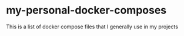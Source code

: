 # my-personal-docker-composes
This is a list of docker compose files that I generally use in my projects
